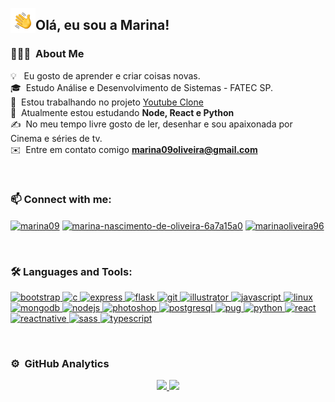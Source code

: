 <img alt="Night Coding" src="./assets/hand-wave.gif" width='40' align="left"/><h2>Olá, eu sou a Marina!</h2>

<!-- ## 👋 &nbsp; Olá, eu sou a Marina -->

### 👨🏻‍💻 &nbsp;About Me

💡 &nbsp; Eu gosto de aprender e criar coisas novas.\
🎓 &nbsp;Estudo Análise e Desenvolvimento de Sistemas - FATEC SP.\
🔭 &nbsp;Estou trabalhando no projeto [Youtube Clone](https://github.com/marinaoliveira96/youtube-clone)\
🌱 &nbsp;Atualmente estou estudando **Node, React e Python** \
✍️ &nbsp;No meu tempo livre gosto de ler, desenhar e sou apaixonada por Cinema e séries de tv.\
✉️ &nbsp;Entre em contato comigo **marina09oliveira@gmail.com**

<br>

<h3 align="left">📫 Connect with me:</h3>
<p align="left">
<a href="https://codepen.io/marina09" target="blank"><img align="center" src="https://cdn.jsdelivr.net/npm/simple-icons@3.0.1/icons/codepen.svg" alt="marina09" height="30" width="40" /></a>
<a href="https://linkedin.com/in/marina-nascimento-de-oliveira-6a7a15a0" target="blank"><img align="center" src="https://cdn.jsdelivr.net/npm/simple-icons@3.0.1/icons/linkedin.svg" alt="marina-nascimento-de-oliveira-6a7a15a0" height="30" width="40" /></a>
<a href="https://codesandbox.com/marinaoliveira96" target="blank"><img align="center" src="https://cdn.jsdelivr.net/npm/simple-icons@3.0.1/icons/codesandbox.svg" alt="marinaoliveira96" height="30" width="40" /></a>
</p>

<br>
<!-- <img alt="Night Coding" src="./assets/nigth-coding-cat.gif" align="right"/> -->

<h3 align="left">🛠 Languages and Tools:</h3>
<p align="left"> <a href="https://getbootstrap.com" target="_blank"> <img src="https://devicons.github.io/devicon/devicon.git/icons/bootstrap/bootstrap-plain.svg" alt="bootstrap" width="40" height="40"/> </a> <a href="https://www.cprogramming.com/" target="_blank"> <img src="https://devicons.github.io/devicon/devicon.git/icons/c/c-original.svg" alt="c" width="40" height="40"/> </a> <a href="https://expressjs.com" target="_blank"> <img src="https://devicons.github.io/devicon/devicon.git/icons/express/express-original-wordmark.svg" alt="express" width="40" height="40"/> </a> <a href="https://flask.palletsprojects.com/" target="_blank"> <img src="https://www.vectorlogo.zone/logos/pocoo_flask/pocoo_flask-icon.svg" alt="flask" width="40" height="40"/> </a> <a href="https://git-scm.com/" target="_blank"> <img src="https://www.vectorlogo.zone/logos/git-scm/git-scm-icon.svg" alt="git" width="40" height="40"/> </a> <a href="https://www.adobe.com/in/products/illustrator.html" target="_blank"> <img src="https://www.vectorlogo.zone/logos/adobe_illustrator/adobe_illustrator-icon.svg" alt="illustrator" width="40" height="40"/> </a> <a href="https://developer.mozilla.org/en-US/docs/Web/JavaScript" target="_blank"> <img src="https://devicons.github.io/devicon/devicon.git/icons/javascript/javascript-original.svg" alt="javascript" width="40" height="40"/> </a> <a href="https://www.linux.org/" target="_blank"> <img src="https://devicons.github.io/devicon/devicon.git/icons/linux/linux-original.svg" alt="linux" width="40" height="40"/> </a> <a href="https://www.mongodb.com/" target="_blank"> <img src="https://devicons.github.io/devicon/devicon.git/icons/mongodb/mongodb-original-wordmark.svg" alt="mongodb" width="40" height="40"/> </a> <a href="https://nodejs.org" target="_blank"> <img src="https://devicons.github.io/devicon/devicon.git/icons/nodejs/nodejs-original-wordmark.svg" alt="nodejs" width="40" height="40"/> </a> <a href="https://www.photoshop.com/en" target="_blank"> <img src="https://devicons.github.io/devicon/devicon.git/icons/photoshop/photoshop-plain.svg" alt="photoshop" width="40" height="40"/> </a> <a href="https://www.postgresql.org" target="_blank"> <img src="https://devicons.github.io/devicon/devicon.git/icons/postgresql/postgresql-original-wordmark.svg" alt="postgresql" width="40" height="40"/> </a> <a href="https://pugjs.org" target="_blank"> <img src="https://cdn.worldvectorlogo.com/logos/pug.svg" alt="pug" width="40" height="40"/> </a> <a href="https://www.python.org" target="_blank"> <img src="https://devicons.github.io/devicon/devicon.git/icons/python/python-original.svg" alt="python" width="40" height="40"/> </a> <a href="https://reactjs.org/" target="_blank"> <img src="https://devicons.github.io/devicon/devicon.git/icons/react/react-original-wordmark.svg" alt="react" width="40" height="40"/> </a> <a href="https://reactnative.dev/" target="_blank"> <img src="https://reactnative.dev/img/header_logo.svg" alt="reactnative" width="40" height="40"/> </a> <a href="https://sass-lang.com" target="_blank"> <img src="https://devicons.github.io/devicon/devicon.git/icons/sass/sass-original.svg" alt="sass" width="40" height="40"/> </a> <a href="https://www.typescriptlang.org/" target="_blank"> <img src="https://devicons.github.io/devicon/devicon.git/icons/typescript/typescript-original.svg" alt="typescript" width="40" height="40"/> </a> </p>

<br>

### ⚙️ &nbsp;GitHub Analytics

<p align="center">
<a href="https://github.com/marinaoliveira96">
  <img height="180em" src="https://github-readme-stats.vercel.app/api?username=marinaoliveira96&count_private=true&show_icons=true&theme=radical"/>
  <img height="180em" src="https://github-readme-stats-eight-theta.vercel.app/api/top-langs/?username=marinaoliveira96&layout=compact&langs_count=8&theme=radical"/>
</a>
</p>

<br>
